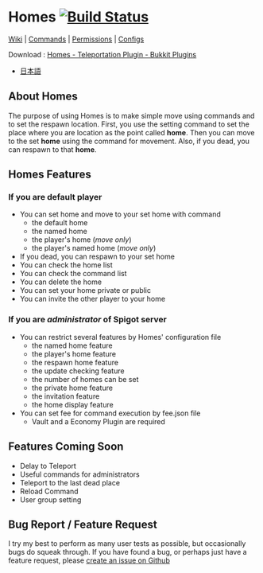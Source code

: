 # Homes [![Build Status](https://travis-ci.org/MasahiroSaito/Homes.svg?branch=master)](https://travis-ci.org/MasahiroSaito/Homes)

[Wiki](./wiki) | [Commands](./wiki/Commands) | [Permissions](./wiki/Permissions) | [Configs](./wiki/Configs)

Download : [Homes - Teleportation Plugin - Bukkit Plugins](https://dev.bukkit.org/projects/homes-teleportation-plugin)

- [日本語](./README_JA.md)

## About Homes

The purpose of using Homes is to make simple move using commands and to set the respawn location. First, you use the setting command to set the place where you are location as the point called **home**. Then you can move to the set **home** using the command for movement. Also, if you dead, you can respawn to that **home**.

## Homes Features

### If you are default player

- You can set home and move to your set home with command
    - the default home
    - the named home
    - the player's home (_move only_)
    - the player's named home (_move only_)
- If you dead, you can respawn to your set home
- You can check the home list
- You can check the command list
- You can delete the home
- You can set your home private or public
- You can invite the other player to your home

### If you are _administrator_ of Spigot server

- You can restrict several features by Homes' configuration file
    - the named home feature
    - the player's home feature
    - the respawn home feature
    - the update checking feature
    - the number of homes can be set
    - the private home feature
    - the invitation feature
    - the home display feature
- You can set fee for command execution by fee.json file
    - Vault and a Economy Plugin are required

## Features Coming Soon

- Delay to Teleport
- Useful commands for administrators
- Teleport to the last dead place
- Reload Command
- User group setting

## Bug Report / Feature Request

I try my best to perform as many user tests as possible, but occasionally bugs do squeak through. If you have found a bug, or perhaps just have a feature request, please [create an issue on Github](./issues)
